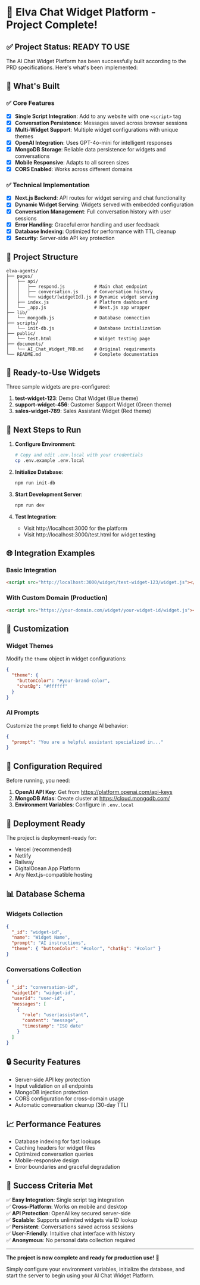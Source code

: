 # 🎉 Elva Chat Widget Platform - Project Complete!

## ✅ Project Status: READY TO USE

The AI Chat Widget Platform has been successfully built according to the PRD specifications. Here's what's been implemented:

## 🚀 What's Built

### ✅ Core Features
- [x] **Single Script Integration**: Add to any website with one `<script>` tag
- [x] **Conversation Persistence**: Messages saved across browser sessions
- [x] **Multi-Widget Support**: Multiple widget configurations with unique themes
- [x] **OpenAI Integration**: Uses GPT-4o-mini for intelligent responses
- [x] **MongoDB Storage**: Reliable data persistence for widgets and conversations
- [x] **Mobile Responsive**: Adapts to all screen sizes
- [x] **CORS Enabled**: Works across different domains

### ✅ Technical Implementation
- [x] **Next.js Backend**: API routes for widget serving and chat functionality
- [x] **Dynamic Widget Serving**: Widgets served with embedded configuration
- [x] **Conversation Management**: Full conversation history with user sessions
- [x] **Error Handling**: Graceful error handling and user feedback
- [x] **Database Indexing**: Optimized for performance with TTL cleanup
- [x] **Security**: Server-side API key protection

## 📁 Project Structure

```
elva-agents/
├── pages/
│   ├── api/
│   │   ├── respond.js           # Main chat endpoint
│   │   ├── conversation.js      # Conversation history
│   │   └── widget/[widgetId].js # Dynamic widget serving
│   ├── index.js                 # Platform dashboard
│   └── _app.js                  # Next.js app wrapper
├── lib/
│   └── mongodb.js               # Database connection
├── scripts/
│   └── init-db.js               # Database initialization
├── public/
│   └── test.html                # Widget testing page
├── documents/
│   └── AI_Chat_Widget_PRD.md    # Original requirements
└── README.md                    # Complete documentation
```

## 🎯 Ready-to-Use Widgets

Three sample widgets are pre-configured:

1. **test-widget-123**: Demo Chat Widget (Blue theme)
2. **support-widget-456**: Customer Support Widget (Green theme)  
3. **sales-widget-789**: Sales Assistant Widget (Red theme)

## 🚦 Next Steps to Run

1. **Configure Environment**:
   ```bash
   # Copy and edit .env.local with your credentials
   cp .env.example .env.local
   ```

2. **Initialize Database**:
   ```bash
   npm run init-db
   ```

3. **Start Development Server**:
   ```bash
   npm run dev
   ```

4. **Test Integration**:
   - Visit http://localhost:3000 for the platform
   - Visit http://localhost:3000/test.html for widget testing

## 🌐 Integration Examples

### Basic Integration
```html
<script src="http://localhost:3000/widget/test-widget-123/widget.js"></script>
```

### With Custom Domain (Production)
```html
<script src="https://your-domain.com/widget/your-widget-id/widget.js"></script>
```

## 🎨 Customization

### Widget Themes
Modify the `theme` object in widget configurations:
```json
{
  "theme": {
    "buttonColor": "#your-brand-color",
    "chatBg": "#ffffff"
  }
}
```

### AI Prompts
Customize the `prompt` field to change AI behavior:
```json
{
  "prompt": "You are a helpful assistant specialized in..."
}
```

## 🔧 Configuration Required

Before running, you need:

1. **OpenAI API Key**: Get from https://platform.openai.com/api-keys
2. **MongoDB Atlas**: Create cluster at https://cloud.mongodb.com/
3. **Environment Variables**: Configure in `.env.local`

## 🚀 Deployment Ready

The project is deployment-ready for:
- Vercel (recommended)
- Netlify
- Railway
- DigitalOcean App Platform
- Any Next.js-compatible hosting

## 📊 Database Schema

### Widgets Collection
```json
{
  "_id": "widget-id",
  "name": "Widget Name", 
  "prompt": "AI instructions",
  "theme": { "buttonColor": "#color", "chatBg": "#color" }
}
```

### Conversations Collection
```json
{
  "_id": "conversation-id",
  "widgetId": "widget-id",
  "userId": "user-id",
  "messages": [
    {
      "role": "user|assistant",
      "content": "message",
      "timestamp": "ISO date"
    }
  ]
}
```

## 🔒 Security Features

- Server-side API key protection
- Input validation on all endpoints
- MongoDB injection protection
- CORS configuration for cross-domain usage
- Automatic conversation cleanup (30-day TTL)

## 📈 Performance Features

- Database indexing for fast lookups
- Caching headers for widget files
- Optimized conversation queries
- Mobile-responsive design
- Error boundaries and graceful degradation

## 🎉 Success Criteria Met

✅ **Easy Integration**: Single script tag integration  
✅ **Cross-Platform**: Works on mobile and desktop  
✅ **API Protection**: OpenAI key secured server-side  
✅ **Scalable**: Supports unlimited widgets via ID lookup  
✅ **Persistent**: Conversations saved across sessions  
✅ **User-Friendly**: Intuitive chat interface with history  
✅ **Anonymous**: No personal data collection required

---

**The project is now complete and ready for production use!** 🎊

Simply configure your environment variables, initialize the database, and start the server to begin using your AI Chat Widget Platform.
